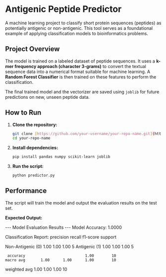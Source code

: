 # Antigenic Peptide Predictor

A machine learning project to classify short protein sequences (peptides) as potentially antigenic or non-antigenic. This tool serves as a foundational example of applying classification models to bioinformatics problems.

## Project Overview

The model is trained on a labeled dataset of peptide sequences. It uses a **k-mer frequency approach (character 3-grams)** to convert the textual sequence data into a numerical format suitable for machine learning. A **Random Forest Classifier** is then trained on these features to perform the classification.

The final trained model and the vectorizer are saved using `joblib` for future predictions on new, unseen peptide data.



## How to Run

1.  **Clone the repository:**
    ```bash
    git clone [https://github.com/your-username/your-repo-name.git](https://github.com/your-username/your-repo-name.git)
    cd your-repo-name
    ```
2.  **Install dependencies:**
    ```bash
    pip install pandas numpy scikit-learn joblib
    ```
3.  **Run the script:**
    ```bash
    python predictor.py
    ```

## Performance

The script will train the model and output the evaluation results on the test set.

**Expected Output:**

--- Model Evaluation Results ---
Model Accuracy: 1.0000

Classification Report:
precision    recall  f1-score   support

Non-Antigenic (0)       1.00      1.00      1.00         5
Antigenic (1)       1.00      1.00      1.00         5

     accuracy                           1.00        10
    macro avg       1.00      1.00      1.00        10
 weighted avg       1.00      1.00      1.00        10
